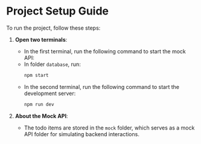 # Project Setup Guide

To run the project, follow these steps:

1. **Open two terminals**:

   - In the first terminal, run the following command to start the mock API:
   - In folder `database`, run:
     ```bash
     npm start
     ```
   - In the second terminal, run the following command to start the development server:
     ```bash
     npm run dev
     ```

2. **About the Mock API**:
   - The todo items are stored in the `mock` folder, which serves as a mock API folder for simulating backend interactions.
